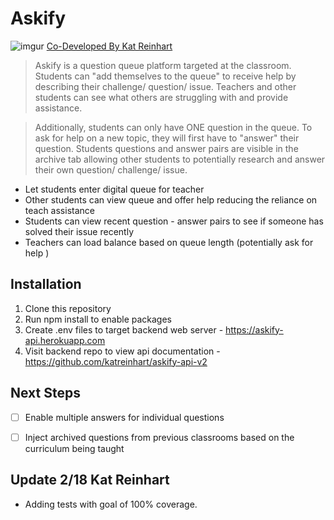 # Askify

![imgur](https://i.imgur.com/YsPAIS5.png)
[Co-Developed By Kat Reinhart](https://github.com/katreinhart)

> Askify is a question queue platform targeted at the classroom. Students can "add themselves to the queue" to receive help by describing their challenge/ question/ issue. Teachers and other students can see what others are struggling with and provide assistance.

> Additionally, students can only have ONE question in the queue. To ask for help on a new topic, they will first have to "answer" their question. Students questions and answer pairs are visible in the archive tab allowing other students to potentially research and answer their own question/ challenge/ issue.

* Let students enter digital queue for teacher
* Other students can view queue and offer help reducing the reliance on teach assistance
* Students can view recent question - answer pairs to see if someone has solved their issue recently
* Teachers can load balance based on queue length (potentially ask for help )



## Installation

1. Clone this repository
2. Run npm install to enable packages
3. Create .env files to target backend web server - https://askify-api.herokuapp.com
4. Visit backend repo to view api documentation - https://github.com/katreinhart/askify-api-v2

## Next Steps

- [ ] Enable multiple answers for individual questions
- [ ] Inject archived questions from previous classrooms based on the curriculum being taught


## Update 2/18 Kat Reinhart
- Adding tests with goal of 100% coverage. 